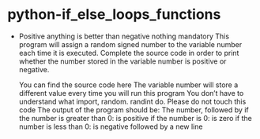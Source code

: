 # python-if_else_loops_functions

- Positive anything is better than negative nothing mandatory 
  This program will assign a random signed number to the variable number each time it is executed. Complete the source code in order to print whether the number stored in the variable number is positive or negative.

  You can find the source code here The variable number will store a different value every time you will run this program You don’t have to understand what import, random. randint do. Please do not touch this code The output of the program should be: The number, followed by if the number is greater than 0: is positive if the number is 0: is zero if the number is less than 0: is negative followed by a new line
